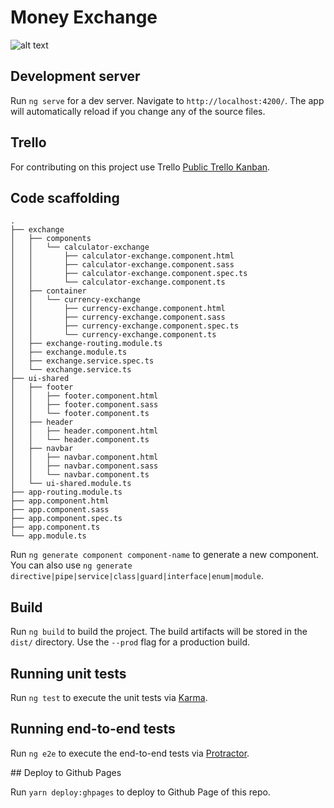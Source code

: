 # Money Exchange

![alt text](https://travis-ci.org/psalguerodev/money-exchange-frontend.svg?branch=master "Logo Title Text 1")

## Development server

Run `ng serve` for a dev server. Navigate to `http://localhost:4200/`. The app will automatically reload if you change any of the source files.

## Trello

For contributing on this project use Trello [Public Trello Kanban](https://trello.com/b/e37QSC8C/belatrix-money-exchange).

## Code scaffolding

```
.
├── exchange
│   ├── components
│   │   └── calculator-exchange
│   │       ├── calculator-exchange.component.html
│   │       ├── calculator-exchange.component.sass
│   │       ├── calculator-exchange.component.spec.ts
│   │       └── calculator-exchange.component.ts
│   ├── container
│   │   └── currency-exchange
│   │       ├── currency-exchange.component.html
│   │       ├── currency-exchange.component.sass
│   │       ├── currency-exchange.component.spec.ts
│   │       └── currency-exchange.component.ts
│   ├── exchange-routing.module.ts
│   ├── exchange.module.ts
│   ├── exchange.service.spec.ts
│   └── exchange.service.ts
├── ui-shared
│   ├── footer
│   │   ├── footer.component.html
│   │   ├── footer.component.sass
│   │   └── footer.component.ts
│   ├── header
│   │   ├── header.component.html
│   │   └── header.component.ts
│   ├── navbar
│   │   ├── navbar.component.html
│   │   ├── navbar.component.sass
│   │   └── navbar.component.ts
│   └── ui-shared.module.ts
├── app-routing.module.ts
├── app.component.html
├── app.component.sass
├── app.component.spec.ts
├── app.component.ts
└── app.module.ts
```


Run `ng generate component component-name` to generate a new component. You can also use `ng generate directive|pipe|service|class|guard|interface|enum|module`.

## Build

Run `ng build` to build the project. The build artifacts will be stored in the `dist/` directory. Use the `--prod` flag for a production build.

## Running unit tests

Run `ng test` to execute the unit tests via [Karma](https://karma-runner.github.io).

## Running end-to-end tests

Run `ng e2e` to execute the end-to-end tests via [Protractor](http://www.protractortest.org/).

## Deploy to Github Pages

Run `yarn deploy:ghpages` to deploy to Github Page of this repo.
